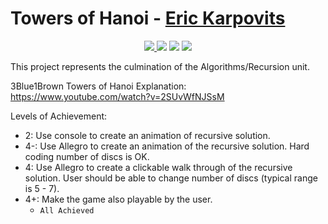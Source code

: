 # Towers of Hanoi - [Eric Karpovits](https://github.com/EricKarpovits)

<p align="center">
  <a href="https://github.com/EricKarpovits/">
         <img src="https://img.shields.io/badge/developer-EricKarpovits-blue?style=flat-square&logo=github">
  </a> 
  <img src="https://img.shields.io/badge/version-1.2.2-brightgreen?style=flat-square&color=2bbc8a"> <img src="https://img.shields.io/badge/build-passed-brightgreen?style=flat-square"> <img src="https://img.shields.io/badge/made%20with-C++-1f425f.svg?style=flat-square&logo=c%2B%2B">
</p>

This project represents the culmination of the Algorithms/Recursion unit. 

3Blue1Brown Towers of Hanoi Explanation: https://www.youtube.com/watch?v=2SUvWfNJSsM

Levels of Achievement:

  * 2: Use console to create an animation of recursive solution.  
  * 4-: Use Allegro to create an animation of the recursive solution. Hard coding number of discs is OK.
  * 4: Use Allegro to create a clickable walk through of the recursive solution. User should be able to change number of discs (typical range is 5 - 7).
  * 4+: Make the game also playable by the user. 
    * `All Achieved`
